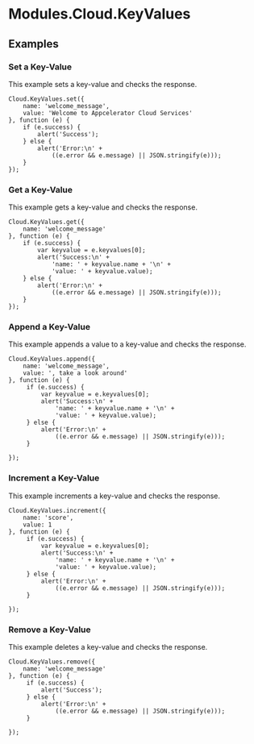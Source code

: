 # Modules.Cloud.KeyValues

<ProxySummary/>

## Examples

### Set a Key-Value

This example sets a key-value and checks the response.

    Cloud.KeyValues.set({
        name: 'welcome_message',
        value: 'Welcome to Appcelerator Cloud Services'
    }, function (e) {
        if (e.success) {
            alert('Success');
        } else {
            alert('Error:\n' +
                ((e.error && e.message) || JSON.stringify(e)));
        }
    });

### Get a Key-Value

This example gets a key-value and checks the response.

    Cloud.KeyValues.get({
        name: 'welcome_message'
    }, function (e) {
        if (e.success) {
            var keyvalue = e.keyvalues[0];
            alert('Success:\n' +
                'name: ' + keyvalue.name + '\n' +
                'value: ' + keyvalue.value);
        } else {
            alert('Error:\n' +
                ((e.error && e.message) || JSON.stringify(e)));
        }
    });

### Append a Key-Value

This example appends a value to a key-value and checks the response.

    Cloud.KeyValues.append({
        name: 'welcome_message',
        value: ', take a look around'
    }, function (e) {
         if (e.success) {
             var keyvalue = e.keyvalues[0];
             alert('Success:\n' +
                 'name: ' + keyvalue.name + '\n' +
                 'value: ' + keyvalue.value);
         } else {
             alert('Error:\n' +
                 ((e.error && e.message) || JSON.stringify(e)));
         }

    });

### Increment a Key-Value

This example increments a key-value and checks the response.

    Cloud.KeyValues.increment({
        name: 'score',
        value: 1
    }, function (e) {
         if (e.success) {
             var keyvalue = e.keyvalues[0];
             alert('Success:\n' +
                 'name: ' + keyvalue.name + '\n' +
                 'value: ' + keyvalue.value);
         } else {
             alert('Error:\n' +
                 ((e.error && e.message) || JSON.stringify(e)));
         }

    });

### Remove a Key-Value

This example deletes a key-value and checks the response.

    Cloud.KeyValues.remove({
        name: 'welcome_message'
    }, function (e) {
         if (e.success) {
             alert('Success');
         } else {
             alert('Error:\n' +
                 ((e.error && e.message) || JSON.stringify(e)));
         }

    });

<ApiDocs/>
